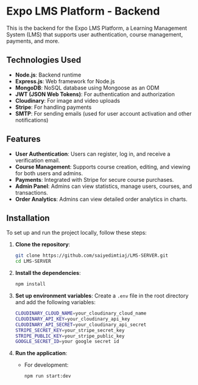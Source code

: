 # Expo LMS Platform - Backend

This is the backend for the Expo LMS Platform, a Learning Management System (LMS) that supports user authentication, course management, payments, and more.

## Technologies Used

- **Node.js**: Backend runtime
- **Express.js**: Web framework for Node.js
- **MongoDB**: NoSQL database using Mongoose as an ODM
- **JWT (JSON Web Tokens)**: For authentication and authorization
- **Cloudinary**: For image and video uploads
- **Stripe**: For handling payments
- **SMTP**: For sending emails (used for user account activation and other notifications)

## Features

- **User Authentication**: Users can register, log in, and receive a verification email.
- **Course Management**: Supports course creation, editing, and viewing for both users and admins.
- **Payments**: Integrated with Stripe for secure course purchases.
- **Admin Panel**: Admins can view statistics, manage users, courses, and transactions.
- **Order Analytics**: Admins can view detailed order analytics in charts.

## Installation

To set up and run the project locally, follow these steps:

1. **Clone the repository**:

   ```bash
   git clone https://github.com/saiyedimtiaj/LMS-SERVER.git
   cd LMS-SERVER
   ```

2. **Install the dependencies**:

   ```bash
   npm install
   ```

3. **Set up environment variables**:
   Create a `.env` file in the root directory and add the following variables:

   ```bash
   CLOUDINARY_CLOUD_NAME=your_cloudinary_cloud_name
   CLOUDINARY_API_KEY=your_cloudinary_api_key
   CLOUDINARY_API_SECRET=your_cloudinary_api_secret
   STRIPE_SECRET_KEY=your_stripe_secret_key
   STRIPE_PUBLIC_KEY=your_stripe_public_key
   GOOGLE_SECRET_ID=your google secret id
   ```

4. **Run the application**:

   - For development:

     ```bash
     npm run start:dev
     ```
